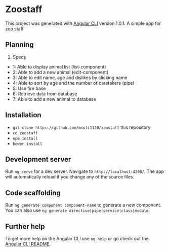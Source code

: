 # Zoostaff

This project was generated with [Angular CLI](https://github.com/angular/angular-cli) version 1.0.1. A simple app for zoo staff

## Planning

1. Specs
  * 1: Able to display animal list (list-component)
  * 2: Able to add a new animal (edit-component)
  * 3: Able to edit name, age and dislikes by clicking name
  * 4: Able to sort by age and the number of caretakers (pipe)
  * 5: Use fire base
  * 6: Retrieve data from database
  * 7: Able to add a new animal to database

## Installation

* `git clone https://github.com/msuli1120/zoostaff` this repository
* `cd zoostaff`
* `npm install`
* `bower install`

## Development server

Run `ng serve` for a dev server. Navigate to `http://localhost:4200/`. The app will automatically reload if you change any of the source files.

## Code scaffolding

Run `ng generate component component-name` to generate a new component. You can also use `ng generate directive|pipe|service|class|module`.

## Further help

To get more help on the Angular CLI use `ng help` or go check out the [Angular CLI README](https://github.com/angular/angular-cli/blob/master/README.md).
